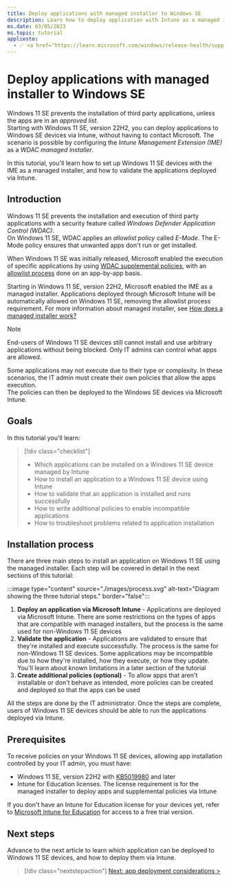 ```yaml
---
title: Deploy applications with managed installer to Windows SE
description: Learn how to deploy application with Intune as a managed installer to Windows 11 SE devices.
ms.date: 03/05/2023
ms.topic: tutorial
appliesto:
  - ✅ <a href="https://learn.microsoft.com/windows/release-health/supported-versions-windows-client" target="_blank">Windows 11 SE, version 22H2 and later</a>
---
```


# Deploy applications with managed installer to Windows SE

Windows 11 SE prevents the installation of third party applications, unless the apps are in an *approved list*.\
Starting with Windows 11 SE, version 22H2, you can deploy applications to Windows SE devices via Intune, without having to contact Microsoft. The scenario is possible by configuring the *Intune Management Extension (IME)* as a *WDAC managed installer*.

In this tutorial, you'll learn how to set up Windows 11 SE devices with the IME as a managed installer, and how to validate the applications deployed via Intune.


<!-- New part

Windows 11 SE is designed to provide a simplified and secure experience for students. The installation and execution of applications that are not included in the operating system is prevented through the use of two technologies: WDAC and AppLocker.

If Windows 11 SE is managed by Intune, IT admins may deploy applcations from a curated list of education apps maintained by Microsoft.

Starting from <>, IT admins have more flexibility to deploy applications to Windows 11 SE devices. When a Windows 11 SE device is enrolled in Intune, it will automatically receive new polices that will enable the Intune Management Extention (IME) as a WDAC managed installer.\
What that means is that IT admins can deploy any Win32 applications and other type of apps outside of the ones that are allowlisted by default.

In this tutorial you will learn

- which types of apps can be deployed via Intune to Windows 11 SE devices
- how to verify that the apps are installed correctly
- how to mitigate app installation issues
- speical considerations when deploying apps to Windows 11 SE
-->

## Introduction

Windows 11 SE prevents the installation and execution of third party applications with a security feature called *Windows Defender Application Control (WDAC)*.\
On Windows 11 SE, WDAC applies an *allowlist policy* called *E-Mode*. The E-Mode policy ensures that unwanted apps don't run or get installed.

When Windows 11 SE was initially released, Microsoft enabled the execution of specific applications by using [WDAC supplemental policies][WIN-1], with an [allowlist process][EDU-1] done on an app-by-app basis.

Starting in Windows 11 SE, version 22H2, Microsoft enabled the IME as a managed installer. Applications deployed through Microsoft Intune will be automatically allowed on Windows 11 SE, removing the allowlist process requirement. For more information about managed installer, see [How does a managed installer work?][WIN-2]

> [!NOTE]
> End-users of Windows 11 SE devices still cannot install and use arbitrary applications without being blocked. Only IT admins can control what apps are allowed.

Some applications may not execute due to their type or complexity. In these scenarios, the IT admin must create their own policies that allow the apps execution.\
The policies can then be deployed to the Windows SE devices via Microsoft Intune.

## Goals

In this tutorial you'll learn:

> [!div class="checklist"]
> - Which applications can be installed on a Windows 11 SE device managed by Intune
> - How to install an application to a Windows 11 SE device using Intune
> - How to validate that an application is installed and runs successfully
> - How to write additional policies to enable incompatible applications
> - How to troubleshoot problems related to application installation

## Installation process

There are three main steps to install an application on Windows 11 SE using the managed installer. Each step will be covered in detail in the next sections of this tutorial:

:::image type="content" source="./images/process.svg" alt-text="Diagram showing the three tutorial steps." border="false":::

1. **Deploy an application via Microsoft Intune** - Applications are deployed via Microsoft Intune. There are some restrictions on the types of apps that are compatible with managed installers, but the process is the same used for non-Windows 11 SE devices
1. **Validate the application** - Applications are validated to ensure that they're installed and execute successfully. The process is the same for non-Windows 11 SE devices. Some applications may be incompatible due to how they're installed, how they execute, or how they update. You'll learn about known limitations in a later section of the tutorial
1. **Create additional policies (optional)** - To allow apps that aren't installable or don't behave as intended, more policies can be created and deployed so that the apps can be used

All the steps are done by the IT administrator. Once the steps are complete, users of Windows 11 SE devices should be able to run the applications deployed via Intune.

## Prerequisites

To receive policies on your Windows 11 SE devices, allowing app installation controlled by your IT admin, you must have:

- Windows 11 SE, version 22H2 with [KB5019980][KB-1] and later
- Intune for Education licenses. The license requirement is for the managed installer to deploy apps and supplemental policies via Intune

If you don't have an Intune for Education license for your devices yet, refer to [Microsoft Intune for Education][EXT-1] for access to a free trial version.

## Next steps

Advance to the next article to learn which application can be deployed to Windows 11 SE devices, and how to deploy them via Intune.

> [!div class="nextstepaction"]
> [Next: app deployment considerations >](deploy-apps.md)

[KB-1]: https://support.microsoft.com/kb/5019980
[EDU-1]: /education/windows/windows-11-se-overview#add-your-own-applications
[EXT-1]: https://www.microsoft.com/en-us/education/intune
[WIN-1]: /windows/security/threat-protection/windows-defender-application-control/select-types-of-rules-to-create
[WIN-2]: /windows/security/threat-protection/windows-defender-application-control/configure-authorized-apps-deployed-with-a-managed-installer#how-does-a-managed-installer-work